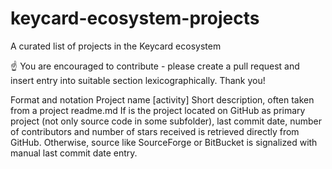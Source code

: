 # keycard-ecosystem-projects
A curated list of projects in the Keycard ecosystem

 ☝️	You are encouraged to contribute - please create a pull request and insert entry into suitable section lexicographically. Thank you!
 
Format and notation
Project name [activity]
Short description, often taken from a project readme.md If is the project located on GitHub as primary project (not only source code in some subfolder), last commit date, number of contributors and number of stars received is retrieved directly from GitHub. Otherwise, source like SourceForge or BitBucket is signalized with manual last commit date entry.

